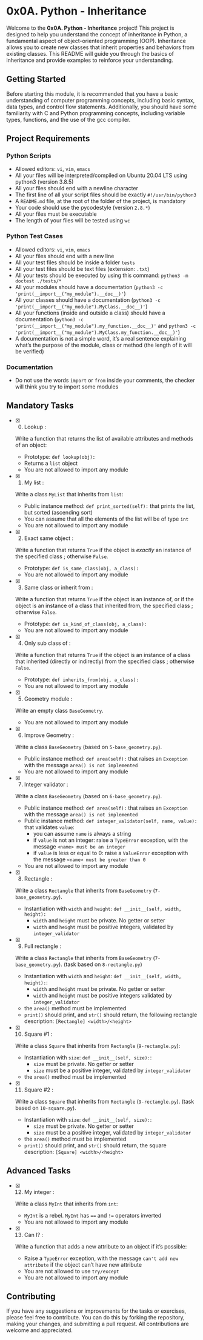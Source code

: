 
# 0x0A. Python - Inheritance

Welcome to the **0x0A. Python - Inheritance** project! This project is designed to help you understand the concept of inheritance in Python, a fundamental aspect of object-oriented programming (OOP). Inheritance allows you to create new classes that inherit properties and behaviors from existing classes. This README will guide you through the basics of inheritance and provide examples to reinforce your understanding.


## Getting Started

Before starting this module, it is recommended that you have a basic understanding of computer programming concepts, including basic syntax, data types, and control flow statements. Additionally, you should have some familiarity with C and Python programming concepts, including variable types, functions, and the use of the gcc compiler.

## Project Requirements

### Python Scripts

-   Allowed editors:  `vi`,  `vim`,  `emacs`
-   All your files will be interpreted/compiled on Ubuntu 20.04 LTS using python3 (version 3.8.5)
-   All your files should end with a newline character
-   The first line of all your script files should be exactly  `#!/usr/bin/python3`
-   A  `README.md`  file, at the root of the folder of the project, is mandatory
-   Your code should use the pycodestyle (version  `2.8.*`)
-   All your files must be executable
-   The length of your files will be tested using  `wc`


### Python Test Cases

-   Allowed editors:  `vi`,  `vim`,  `emacs`
-   All your files should end with a new line
-   All your test files should be inside a folder  `tests`
-   All your test files should be text files (extension:  `.txt`)
-   All your tests should be executed by using this command:  `python3 -m doctest ./tests/*`
-   All your modules should have a documentation (`python3 -c 'print(__import__("my_module").__doc__)'`)
-   All your classes should have a documentation (`python3 -c 'print(__import__("my_module").MyClass.__doc__)'`)
-   All your functions (inside and outside a class) should have a documentation (`python3 -c 'print(__import__("my_module").my_function.__doc__)'`  and  `python3 -c 'print(__import__("my_module").MyClass.my_function.__doc__)'`)
-   A documentation is not a simple word, it’s a real sentence explaining what’s the purpose of the module, class or method (the length of it will be verified)

### Documentation

-   Do not use the words  `import`  or  `from`  inside your comments, the checker will think you try to import some modules


## Mandatory Tasks

- [x] 0. Lookup : 
	
	Write a function that returns the list of available attributes and methods of an object:

	-   Prototype:  `def lookup(obj):`
	-   Returns a  `list`  object
	-   You are not allowed to import any module

- [x] 1. My list : 

	Write a class  `MyList`  that inherits from  `list`:

	-   Public instance method:  `def print_sorted(self):`  that prints the list, but sorted (ascending sort)
	-   You can assume that all the elements of the list will be of type  `int`
	-   You are not allowed to import any module

- [x] 2. Exact same object : 
	
	Write a function that returns  `True`  if the object is  _exactly_  an instance of the specified class ; otherwise  `False`.

	-   Prototype:  `def is_same_class(obj, a_class):`
	-   You are not allowed to import any module
	
- [x] 3. Same class or inherit from : 

	Write a function that returns  `True`  if the object is an instance of, or if the object is an instance of a class that inherited from, the specified class ; otherwise  `False`.

	-   Prototype:  `def is_kind_of_class(obj, a_class):`
	-   You are not allowed to import any module

- [x] 4. Only sub class of :

	Write a function that returns  `True`  if the object is an instance of a class that inherited (directly or indirectly) from the specified class ; otherwise  `False`.

	-   Prototype:  `def inherits_from(obj, a_class):`
	-   You are not allowed to import any module
	
- [x] 5. Geometry module : 
	
	Write an empty class  `BaseGeometry`.

	-   You are not allowed to import any module
	
- [x] 6. Improve Geometry :

	Write a class  `BaseGeometry`  (based on  `5-base_geometry.py`).

	-   Public instance method:  `def area(self):`  that raises an  `Exception`  with the message  `area() is not implemented`
	-   You are not allowed to import any module
	
- [x] 7. Integer validator :

	Write a class  `BaseGeometry`  (based on  `6-base_geometry.py`).

	-   Public instance method:  `def area(self):`  that raises an  `Exception`  with the message  `area() is not implemented`
	-   Public instance method:  `def integer_validator(self, name, value):`  that validates  `value`:
	    -   you can assume  `name`  is always a string
	    -   if  `value`  is not an integer: raise a  `TypeError`  exception, with the message  `<name> must be an integer`
	    -   if  `value`  is less or equal to 0: raise a  `ValueError`  exception with the message  `<name> must be greater than 0`
	-   You are not allowed to import any module
	
- [x] 8. Rectangle :

	Write a class  `Rectangle`  that inherits from  `BaseGeometry`  (`7-base_geometry.py`).

	-   Instantiation with  `width`  and  `height`:  `def __init__(self, width, height):`
	    -   `width`  and  `height`  must be private. No getter or setter
	    -   `width`  and  `height`  must be positive integers, validated by  `integer_validator`

- [x] 9. Full rectangle :

	Write a class  `Rectangle`  that inherits from  `BaseGeometry`  (`7-base_geometry.py`). (task based on  `8-rectangle.py`)

	-   Instantiation with  `width`  and  `height`:  `def __init__(self, width, height):`:
	    -   `width`  and  `height`  must be private. No getter or setter
	    -   `width`  and  `height`  must be positive integers validated by  `integer_validator`
	-   the  `area()`  method must be implemented
	-   `print()`  should print, and  `str()`  should return, the following rectangle description:  `[Rectangle] <width>/<height>`

- [x] 10. Square #1 :

	Write a class  `Square`  that inherits from  `Rectangle`  (`9-rectangle.py`):

	-   Instantiation with  `size`:  `def __init__(self, size):`:
	    -   `size`  must be private. No getter or setter
	    -   `size`  must be a positive integer, validated by  `integer_validator`
	-   the  `area()`  method must be implemented

- [x] 11. Square #2 :

	Write a class  `Square`  that inherits from  `Rectangle`  (`9-rectangle.py`). (task based on  `10-square.py`).

	-   Instantiation with  `size`:  `def __init__(self, size):`:
	    -   `size`  must be private. No getter or setter
	    -   `size`  must be a positive integer, validated by  `integer_validator`
	-   the  `area()`  method must be implemented
	-   `print()`  should print, and  `str()`  should return, the square description:  `[Square] <width>/<height>`


## Advanced Tasks

- [x] 12. My integer :

	Write a class  `MyInt`  that inherits from  `int`:

	-   `MyInt`  is a rebel.  `MyInt`  has  `==`  and  `!=`  operators inverted
	-   You are not allowed to import any module		

- [x] 13. Can I? :

	Write a function that adds a new attribute to an object if it’s possible:

	-   Raise a  `TypeError`  exception, with the message  `can't add new attribute`  if the object can’t have new attribute
	-   You are not allowed to use  `try/except`
	-   You are not allowed to import any module


## Contributing

If you have any suggestions or improvements for the tasks or exercises, please feel free to contribute. You can do this by forking the repository, making your changes, and submitting a pull request. All contributions are welcome and appreciated.

